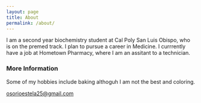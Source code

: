 ```yaml
---
layout: page
title: About
permalink: /about/
---
```

I am a second year biochemistry student at Cal Poly San Luis Obispo, who is on the premed track. I plan to pursue a career in Medicine. I currrently have a job at Hometown Pharmacy, where I am an assitant to a technician. 
### More Information

Some of my hobbies include baking althoguh I am not the best and coloring. 

[osorioestela25@gmail.com](mailto:osorioestela25@gmail.com) 
